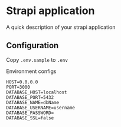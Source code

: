 # Strapi application

A quick description of your strapi application

## Configuration

Copy `.env.sample` to `.env`


Environment configs
```
HOST=0.0.0.0
PORT=3000
DATABASE_HOST=localhost
DATABASE_PORT=5432
DATABASE_NAME=dbName
DATABASE_USERNAME=username
DATABASE_PASSWORD=
DATABASE_SSL=false
```

